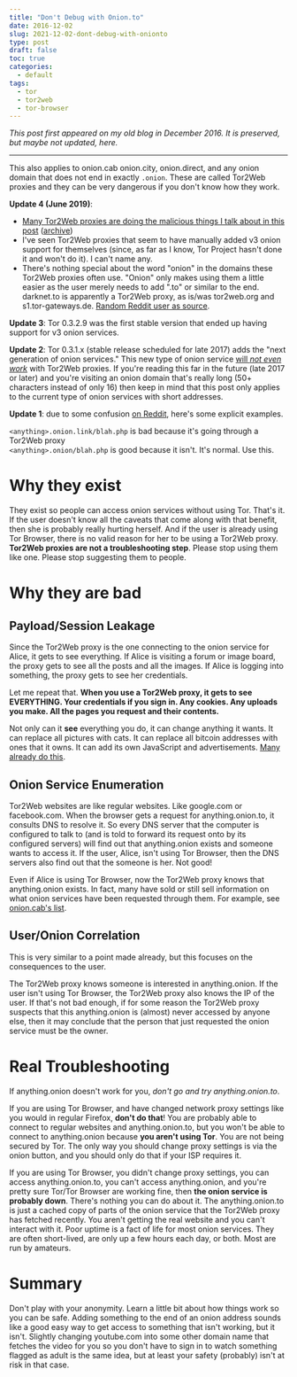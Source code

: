 ```yaml
---
title: "Don't Debug with Onion.to"
date: 2016-12-02
slug: 2021-12-02-dont-debug-with-onionto
type: post
draft: false
toc: true
categories:
  - default
tags:
  - tor
  - tor2web
  - tor-browser
---
```


*This post first appeared on my old blog in December 2016. It is preserved, but
maybe not updated, here.*

---

This also applies to onion.cab onion.city, onion.direct, and any onion domain
that does not end in exactly
`.onion`. These are called Tor2Web proxies and they can be very dangerous if
you don't know how they work.

__Update 4 (June 2019)__:

- [Many Tor2Web proxies are doing the malicious things I talk about in this post][medium1]
([archive](https://archive.fo/hMN8X))
- I've seen Tor2Web proxies that seem to have manually added v3 onion support
  for themselves (since, as far as I know, Tor Project hasn't done it and won't
do it). I can't name any.
- There's nothing special about the word "onion" in the domains these Tor2Web
  proxies often use. "Onion" only makes using them a little easier as the user
merely needs to add ".to" or similar to the end. darknet.to is apparently a
Tor2Web proxy, as is/was tor2web.org and s1.tor-gateways.de.
[Random Reddit user as source][reddit2].

__Update 3__: Tor 0.3.2.9 was the first stable version that ended up having
support for v3 onion services.

__Update 2__: Tor 0.3.1.x (stable release scheduled for late 2017) adds the
"next generation of onion services." This new type of onion service [will _not
even work_](https://trac.torproject.org/projects/tor/ticket/21593#comment:1)
with Tor2Web proxies. If you're reading this far in the future (late 2017 or
later) and you're visiting an onion domain that's really long (50+ characters
instead of only 16) then keep in mind that this post only applies to the current
type of onion services with short addresses.

__Update 1__: due to some confusion [on Reddit][reddit1], here's some explicit
examples.

`<anything>.onion.link/blah.php` is bad because it's going through a Tor2Web
proxy  
`<anything>.onion/blah.php` is good because it isn't. It's normal. Use this.

# Why they exist

They exist so people can access onion services without using Tor. That's it. If
the user doesn't know all the caveats that come along with that benefit, then
she is probably really hurting herself. And if the user is already using Tor
Browser, there is no valid reason for her to be using a Tor2Web proxy. __Tor2Web
proxies are not a troubleshooting step__. Please stop using them like one.
Please stop suggesting them to people.

# Why they are bad

## Payload/Session Leakage

Since the Tor2Web proxy is the one connecting to the onion service for Alice, it
gets to see everything. If Alice is visiting a forum or image board, the proxy
gets to see all the posts and all the images. If Alice is logging into
something, the proxy gets to see her credentials.

Let me repeat that. __When you use a Tor2Web proxy, it gets to see EVERYTHING.
Your credentials if you sign in. Any cookies. Any uploads you make. All the
pages you request and their contents.__

Not only can it **see** everything you do, it can change anything it wants. It
can replace all pictures with cats. It can replace all bitcoin addresses with
ones that it owns. It can add its own JavaScript and advertisements.
[Many already do this][medium1].

## Onion Service Enumeration

Tor2Web websites are like regular websites. Like google.com or facebook.com.
When the browser gets a request for anything.onion.to, it consults DNS to
resolve it. So every DNS server that the computer is configured to talk to (and
is told to forward its request onto by its configured servers) will find out
that anything.onion exists and someone wants to access it. If the user, Alice,
isn't using Tor Browser, then the DNS servers also find out that the someone is
her. Not good!

Even if Alice is using Tor Browser, now the Tor2Web proxy knows that
anything.onion exists. In fact, many have sold or still sell information on what
onion services have been requested through them. For example, see [onion.cab's
list](https://onion.cab/list.php).

## User/Onion Correlation

This is very similar to a point made already, but this focuses on the
consequences to the user.

The Tor2Web proxy knows someone is interested in anything.onion. If the user
isn't using Tor Browser, the Tor2Web proxy also knows the IP of the user. If
that's not bad enough, if for some reason the Tor2Web proxy suspects that this
anything.onion is (almost) never accessed by anyone else, then it may conclude
that the person that just requested the onion service must be the
owner.

# Real Troubleshooting

If anything.onion doesn't work for you, _don't go and try anything.onion.to_.

If you are using Tor Browser, and have changed network proxy settings like you
would in regular Firefox, __don't do that__! You are probably able to connect to
regular websites and anything.onion.to, but you won't be able to connect to
anything.onion because __you aren't using Tor__. You are not being secured by
Tor. The only way you should change
proxy settings is via the onion button, and you should only do that if your ISP
requires it.

If you are using Tor Browser, you didn't change proxy settings, you can access
anything.onion.to, you can't access anything.onion, and you're pretty sure
Tor/Tor Browser are working fine, then __the onion service is probably down__.
There's nothing you can do about it. The anything.onion.to is just a cached
copy of parts of the onion service that the Tor2Web proxy has fetched recently.
You aren't getting the real website and you can't interact with it. Poor uptime
is a fact of life for most onion services. They are often short-lived, are only
up a few hours each day, or both. Most are run by amateurs.

# Summary

Don't play with your anonymity. Learn a little bit about how things work so you
can be safe. Adding something to the end of an onion address sounds like a good
easy way to get access to something that isn't working, but it isn't.
Slightly changing youtube.com into some other domain name that fetches the video
for you so you don't have to sign in to watch something flagged as adult is the
same idea, but at least your safety (probably) isn't at risk in that case.

[reddit1]: https://www.reddit.com/r/onions/comments/5nyp19/reminder_to_not_use_tor2web_proxies_like/dclbcgo/
[medium1]: https://medium.com/@c5/tor2web-proxies-are-using-google-analytics-to-secretly-track-users-fd245dbc81c5
[reddit2]: https://redd.it/bx19c6
